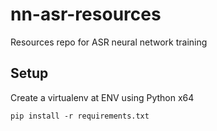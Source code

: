 # nn-asr-resources
Resources repo for ASR neural network training

## Setup
Create a virtualenv at ENV using Python x64

```pip install -r requirements.txt```
